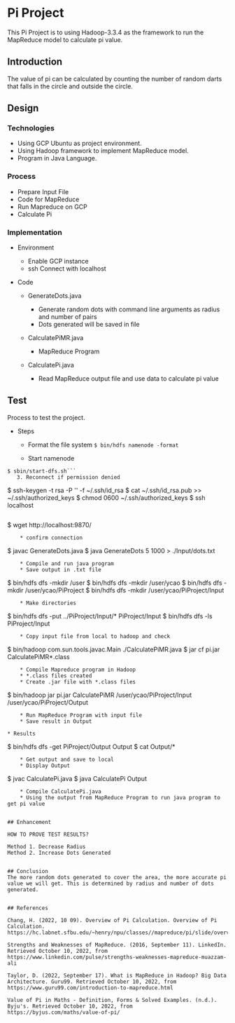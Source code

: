 # Pi Project

This Pi Project is to using Hadoop-3.3.4 as the framework to run the MapReduce model to calculate pi value. 

## Introduction

The value of pi can be calculated by counting the number of random darts that  falls in the circle and outside the circle. 


## Design

### Technologies

* Using GCP Ubuntu as project environment. 
* Using Hadoop framework to implement MapReduce model.
* Program in Java Language.


### Process

* Prepare Input File
* Code for MapReduce
* Run Mapreduce on GCP
* Calculate Pi


### Implementation

* Environment
    * Enable GCP instance
    * ssh Connect with localhost
* Code

   * GenerateDots.java
      * Generate random dots with command line arguments as radius and number of pairs
      * Dots generated will be saved in file

   * CalculatePiMR.java
      * MapReduce Program

   * CalculatePi.java
      * Read MapReduce output file and use data to calculate pi value

## Test

Process to test the project.

* Steps
   * Format the file system
   ```$ bin/hdfs namenode -format```
   
   * Start namenode
```
$ sbin/start-dfs.sh```
   3. Reconnect if permission denied
```
$ ssh-keygen -t rsa -P '' -f ~/.ssh/id_rsa
$ cat ~/.ssh/id_rsa.pub >> ~/.ssh/authorized_keys
$ chmod 0600 ~/.ssh/authorized_keys
$ ssh localhost
```

```
$ wget http://localhost:9870/
```
    * confirm connection
```
$ javac GenerateDots.java
$ java GenerateDots 5 1000 > ./Input/dots.txt
```
    * Compile and run java program
    * Save output in .txt file
```
$ bin/hdfs dfs -mkdir /user
$ bin/hdfs dfs -mkdir /user/ycao
$ bin/hdfs dfs -mkdir /user/ycao/PiProject
$ bin/hdfs dfs -mkdir /user/ycao/PiProject/Input
```
    * Make directories
```
$ bin/hdfs dfs -put ../PiProject/Input/* PiProject/Input
$ bin/hdfs dfs -ls PiProject/Input
```
    * Copy input file from local to hadoop and check
```
$ bin/hadoop com.sun.tools.javac.Main ./CalculatePiMR.java
$ jar cf pi.jar CalculatePiMR*.class
```
    * Compile Mapreduce program in Hadoop
    * *.class files created
    * Create .jar file with *.class files

```
$ bin/hadoop jar pi.jar CalculatePiMR /user/ycao/PiProject/Input /user/ycao/PiProject/Output
```
    * Run MapReduce Program with input file
    * Save result in Output

* Results
```
$ bin/hdfs dfs -get PiProject/Output Output
$ cat Output/*
```
    * Get output and save to local
    * Display Output
```
$ jvac CalculatePi.java
$ java CalculatePi Output
```
    * Compile CalculatePi.java 
    * Using the output from MapReduce Program to run java program to get pi value


## Enhancement

HOW TO PROVE TEST RESULTS?

Method 1. Decrease Radius  
Method 2. Increase Dots Generated


## Conclusion
The more random dots generated to cover the area, the more accurate pi value we will get. This is determined by radius and number of dots generated.


## References

Chang, H. (2022, 10 09). Overview of Pi Calculation. Overview of Pi Calculation. https://hc.labnet.sfbu.edu/~henry/npu/classes//mapreduce/pi/slide/overview.html   

Strengths and Weaknesses of MapReduce. (2016, September 11). LinkedIn. Retrieved October 10, 2022, from https://www.linkedin.com/pulse/strengths-weaknesses-mapreduce-muazzam-ali 

Taylor, D. (2022, September 17). What is MapReduce in Hadoop? Big Data Architecture. Guru99. Retrieved October 10, 2022, from https://www.guru99.com/introduction-to-mapreduce.html 

Value of Pi in Maths - Definition, Forms & Solved Examples. (n.d.). Byju's. Retrieved October 10, 2022, from https://byjus.com/maths/value-of-pi/  
